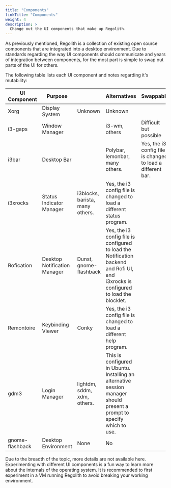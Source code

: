 ```yaml
---
title: "Components"
linkTitle: "Components"
weight: 4
description: >
  Change out the UI components that make up Regolith.
---
```


As previously mentioned, Regolith is a collection of existing open source components that are integrated into a desktop environment.  Due to standards regarding the way UI components should communicate and years of integration between components, for the most part is simple to swap out parts of the UI for others.  

The following table lists each UI component and notes regarding it's mutability:

| UI Component | Purpose |           | Alternatives           | Swappable |
|--------|-------|-----------|-----------------|------|
| Xorg   | Display System | Unknown        | Unknown |
| i3-gaps | Window Manager |           | i3-wm, others    | Difficult but possible |
| i3bar  | Desktop Bar |    | Polybar, lemonbar, many others.  | Yes, the i3 config file is changed to load a different bar. |
| i3xrocks | Status Indicator Manager | i3blocks, barista, many others. | Yes, the i3 config file is changed to load a different status program. |
| Rofication | Desktop Notification Manager | Dunst, gnome-flashback | Yes, the i3 config file is configured to load the Notification backend and Rofi UI, and i3xrocks is configured to load the blocklet. |
| Remontoire | Keybinding Viewer | Conky | Yes, the i3 config file is changed to load a different help program. |
| gdm3 | Login Manager | lightdm, sddm, xdm, others. | This is configured in Ubuntu. Installing an alternative session manager should present a prompt to specify which to use. |
| gnome-flashback | Desktop Environment | None | No | 

Due to the breadth of the topic, more details are not available here.  Experimenting with different UI components is a fun way to learn more about the internals of the operating system.  It is recommended to first experiment in a VM running Regolith to avoid breaking your working environment.
